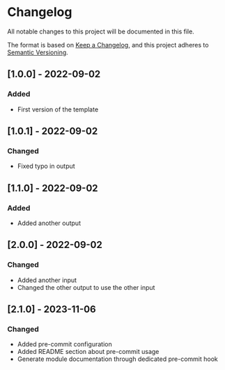 # Changelog

All notable changes to this project will be documented in this file.

The format is based on [Keep a Changelog](https://keepachangelog.com/en/1.0.0/),
and this project adheres to [Semantic Versioning](https://semver.org/spec/v2.0.0.html).

## [1.0.0] - 2022-09-02

### Added

- First version of the template

## [1.0.1] - 2022-09-02

### Changed

- Fixed typo in output

## [1.1.0] - 2022-09-02

### Added

- Added another output

## [2.0.0] - 2022-09-02

### Changed

- Added another input
- Changed the other output to use the other input

## [2.1.0] - 2023-11-06

### Changed

- Added pre-commit configuration
- Added README section about pre-commit usage
- Generate module documentation through dedicated pre-commit hook
